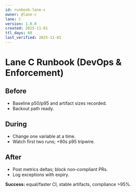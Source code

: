 ```yaml
---
id: runbook-lane-c
owner: @lane-c
lane: C
version: 1.0.0
created: 2025-11-01
ttl_days: 60
last_verified: 2025-11-01
---
```


# Lane C Runbook (DevOps & Enforcement)

## Before

- Baseline p50/p95 and artifact sizes recorded.
- Backout path ready.

## During

- Change one variable at a time.
- Watch first two runs; +90s p95 tripwire.

## After

- Post metrics deltas; block non-compliant PRs.
- Log exceptions with expiry.

**Success:** equal/faster CI, stable artifacts, compliance >95%.
